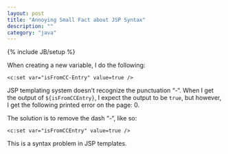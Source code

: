 ```yaml
---
layout: post
title: "Annoying Small Fact about JSP Syntax"
description: ""
category: "java"
---
```

{% include JB/setup %}

When creating a new variable, I do the following:

```<c:set var="isFromCC-Entry" value=true />```

JSP templating system doesn’t recognize the punctuation “-“. When I get the output of
`${isFromCCEntry}`, I expect the output to be `true`, but however, I get the following printed error on the page:  0.

The solution is to remove the dash “-“, like so:

```<c:set var="isFromCCEntry" value=true />```

This is a syntax problem in JSP templates.
